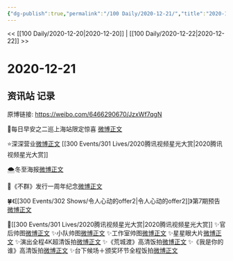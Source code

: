 ```yaml
---
{"dg-publish":true,"permalink":"/100 Daily/2020-12-21/","title":"2020-12-21","created":"2023-04-08T18:06:33.287+08:00","updated":"2023-04-08T18:07:14.447+08:00"}
---
```



<< [[100 Daily/2020-12-20\|2020-12-20]] | [[100 Daily/2020-12-22\|2020-12-22]] >>

# 2020-12-21

## 资讯站 记录

原博链接: https://weibo.com/6466290670/JzxWf7qgN

🌄每日早安之二巡上海站限定惊喜
[微博正文](https://m.weibo.cn/6466290670/4584481182980944)

⭐深深营业[微博正文](https://m.weibo.cn/6466290670/4584391466550016) [[300 Events/301 Lives/2020腾讯视频星光大赏\|2020腾讯视频星光大赏]]

🌨冬至海报[微博正文](https://m.weibo.cn/6466290670/4584483690908753)

🎵《不群》发行一周年纪念[微博正文](https://m.weibo.cn/6466290670/4584517077048653)

🍀《[[300 Events/302 Shows/令人心动的offer2\|令人心动的offer2]]》第7期预告[微博正文](https://m.weibo.cn/6466290670/4584555576577000)

💫[[300 Events/301 Lives/2020腾讯视频星光大赏\|2020腾讯视频星光大赏]]
✨官后帅图[微博正文](https://m.weibo.cn/6466290670/4584716764983489)
✨小队帅图[微博正文](https://m.weibo.cn/6466290670/4584657533011102)
✨工作室帅图[微博正文](https://m.weibo.cn/6466290670/4584392582497702)
✨星星眼大片[微博正文](https://m.weibo.cn/6466290670/4584562225580820)
✨演出全程4K超清饭拍[微博正文](https://m.weibo.cn/6466290670/4584375659007092)
✨《荒城渡》高清饭拍[微博正文](https://m.weibo.cn/6466290670/4584648213010199)
✨《我是你的谁》高清饭拍[微博正文](https://m.weibo.cn/6466290670/4584646711187061)
✨台下候场＋颁奖环节全程饭拍[微博正文](https://m.weibo.cn/6466290670/4584503890157935)
